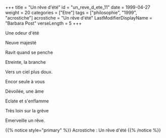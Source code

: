 +++
title = "Un rêve d'été"
id = "un_reve_d_ete_11"
date = 1999-04-27
weight = 20
categories = ["Etre"]
tags = ["philosophie", "1999", "acrostiche"]
acrostiche = "Un rêve d'été"
LastModifierDisplayName = "Barbara Post"
verseLength = 5
+++

Une odeur d'été

Neuve majesté

Ravit quand se penche

Etreinte, la branche

Vers un ciel plus doux.

Encor seule à vous

Dévoilée, une âme

Eclate et s'enflamme

Très loin sur la grève

Emerveille un rêve.

{{% notice style="primary" %}}
Acrostiche : Un rêve d'été
{{% /notice %}}

